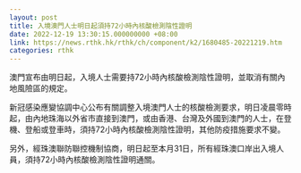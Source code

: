 ```yaml
---
layout: post
title: 入境澳門人士明日起須持72小時內核酸檢測陰性證明
date: 2022-12-19 13:30:15.000000000 +08:00
link: https://news.rthk.hk/rthk/ch/component/k2/1680485-20221219.htm
categories: rthk
---
```


澳門宣布由明日起，入境人士需要持72小時內核酸檢測陰性證明，並取消有關內地風險區的規定。

新冠感染應變協調中心公布有關調整入境澳門人士的核酸檢測要求，明日凌晨零時起，由內地珠海以外省市直接到澳門，或由香港、台灣及外國到澳門的人士，在登機、登船或登車時，須持72小時內核酸檢測陰性證明，其他防疫措施要求不變。

另外，經珠澳聯防聯控機制協商，明日起至本月31日，所有經珠澳口岸出入境人員，須持72小時內核酸檢測陰性證明通關。
